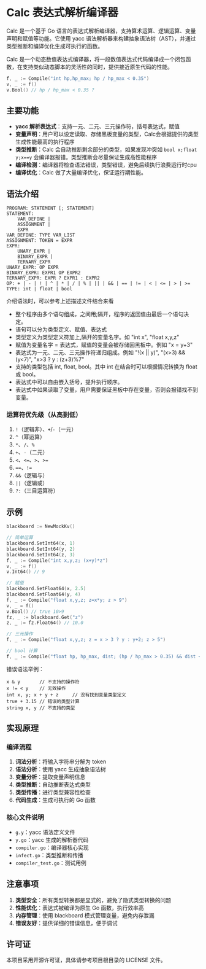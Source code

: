# Calc 表达式解析编译器

Calc 是一个基于 Go 语言的表达式解析编译器，支持算术运算、逻辑运算、变量声明和赋值等功能。它使用 yacc 语法解析器来构建抽象语法树（AST），并通过类型推断和编译优化生成可执行的函数。

Calc 是一个动态数值表达式编译器，将一段数值表达式代码编译成一个闭包函数，在支持类似动态脚本的灵活性的同时，提供接近原生代码的性能。

```go
f, _ := Compile("int hp,hp_max; hp / hp_max < 0.35")
v, _ := f()
v.Bool() // hp / hp_max < 0.35 ?
```

## 主要功能

- **yacc 解析表达式**：支持一元、二元、三元操作符，括号表达式，赋值
- **变量声明**：用户可以设定读取、存储黑板变量的类型，Calc会根据提供的类型生成性能最高的执行程序
- **类型推断**：Calc 会自动推断剩余部分的类型，如果发现冲突如 `bool x;float y;x==y` 会编译器报错。类型推断会尽量保证生成高性能程序
- **编译检测**：编译器将检查语法错误，类型错误，避免后续执行浪费运行时cpu
- **编译优化**：Calc 做了大量编译优化，保证运行期性能。

## 语法介绍

```
PROGRAM: STATEMENT [; STATEMENT]
STATEMENT:
    VAR_DEFINE |
    ASSIGNMENT |
    EXPR
VAR_DEFINE: TYPE VAR_LIST
ASSIGNMENT: TOKEN = EXPR
EXPR:
    UNARY_EXPR |
    BINARY_EXPR |
    TERNARY_EXPR
UNARY_EXPR: OP EXPR
BINARY_EXPR: EXPR1 OP EXPR2
TERNARY_EXPR: EXPR ? EXPR1 : EXPR2
OP: + | - | ! | ^ | * | / | % | || | && | == | != | < | <= | > | >=
TYPE: int | float | bool 
```

介绍语法时，可以参考上述描述文件结合来看

- 整个程序由多个语句组成，之间用;隔开，程序的返回值由最后一个语句决定。
- 语句可以分为类型定义、赋值、表达式
- 类型定义为类型定义符加上,隔开的变量名字。如 "int x", "float x,y,z"
- 赋值为变量名字 = 表达式，赋值的变量会被存储回黑板中。例如 "x = y+3"
- 表达式为一元、二元、三元操作符递归组成。例如 "!(x || y)", "(x>3) && (y<7)", "x>3 ? y : (z+3)%7"
- 支持的类型包括 int, float, bool。其中 int 在结合时可以根据情况转换为 float 或 bool。
- 表达式中可以自由嵌入括号，提升执行顺序。
- 表达式中如果读取了变量，用户需要保证黑板中存在变量，否则会报错找不到变量。

### 运算符优先级（从高到低）
1. `!`（逻辑非）、`+`/`-`（一元）
2. `^`（幂运算）
3. `*`、`/`、`%`
4. `+`、`-`（二元）
5. `<`、`<=`、`>`、`>=`
6. `==`、`!=`
7. `&&`（逻辑与）
8. `||`（逻辑或）
9. `?:`（三目运算符）

## 示例

```go
blackboard := NewMockKv()

// 简单运算
blackboard.SetInt64(x, 1)
blackboard.SetInt64(y, 2)
blackboard.SetInt64(z, 3)
f, _ := Compile("int x,y,z; (x+y)*z")
v, _ := f()
v.Int64() // 9

// 赋值
blackboard.SetFloat64(x, 2.5)
blackboard.SetFloat64(y, 4)
f, _ := Compile("float x,y,z; z=x*y; z > 9")
v, _ = f()
v.Bool() // true 10>9
fz, _ := blackboard.Get("z")
z, _ := fz.Float64() // 10.0

// 三元操作
f, _ := Compile("float x,y,z; z = x > 3 ? y : y+2; z > 5")

// bool 计算
f, _ := Compile("float hp, hp_max, dist; (hp / hp_max > 0.35) && dist < 190")
```

错误语法举例：

```
x & y       // 不支持的操作符
x != < y    // 无效操作
int x, y; x + y + z     // 没有找到变量类型定义
true + 3.15 // 错误的类型计算
string x, y // 不支持的类型
```

## 实现原理

### 编译流程
1. **词法分析**：将输入字符串分解为 token
2. **语法分析**：使用 yacc 生成抽象语法树
3. **变量分析**：提取变量声明信息
4. **类型推断**：自动推断表达式类型
5. **类型传播**：进行类型兼容性检查
6. **代码生成**：生成可执行的 Go 函数

### 核心文件说明
- `g.y`：yacc 语法定义文件
- `y.go`：yacc 生成的解析器代码
- `compiler.go`：编译器核心实现
- `infect.go`：类型推断和传播
- `compiler_test.go`：测试用例

## 注意事项

1. **类型安全**：所有类型转换都是显式的，避免了隐式类型转换的问题
2. **性能优化**：表达式被编译为原生 Go 函数，执行效率高
3. **内存管理**：使用 blackboard 模式管理变量，避免内存泄漏
4. **错误友好**：提供详细的错误信息，便于调试

## 许可证

本项目采用开源许可证，具体请参考项目根目录的 LICENSE 文件。 